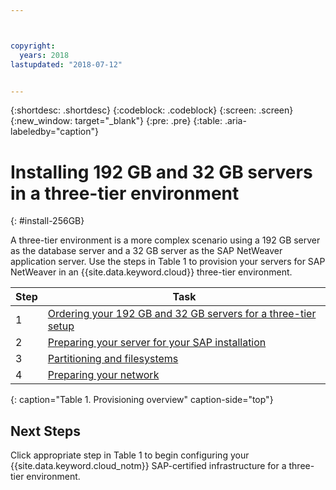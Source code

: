 ```yaml
---



copyright:
  years: 2018
lastupdated: "2018-07-12"


---
```


{:shortdesc: .shortdesc}
{:codeblock: .codeblock}
{:screen: .screen}
{:new_window: target="_blank"}
{:pre: .pre}
{:table: .aria-labeledby="caption"}

# Installing 192 GB and 32 GB servers in a three-tier environment
{: #install-256GB}

A three-tier environment is a more complex scenario using a 192 GB server as the database server and a 32 GB server as the SAP NetWeaver application server. Use the steps in Table 1 to provision your servers for SAP NetWeaver in an {{site.data.keyword.cloud}} three-tier environment.

| Step | Task |
| --- | --- |
| 1 | [Ordering your 192 GB and 32 GB servers for a three-tier setup](/docs/infrastructure/sap-netweaver-ms-qrg/ms-set-up-infrastructure-three-tier.html) |
| 2 | [Preparing your server for your SAP installation](/docs/infrastructure/sap-netweaver-ms-qrg/ms-prepare-server-256GB.html) |
| 3 | [Partitioning and filesystems](/docs/infrastructure/sap-netweaver-ms-qrg/ms-partition-256GB.html) |
| 4 | [Preparing your network](/docs/infrastructure/sap-netweaver-ms-qrg/ms-prepare-network.html#network) |
{: caption="Table 1. Provisioning overview" caption-side="top"} 

## Next Steps

Click appropriate step in Table 1 to begin configuring your {{site.data.keyword.cloud_notm}} SAP-certified infrastructure for a three-tier environment.
